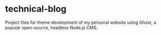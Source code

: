 # technical-blog
Project files for theme development of my personal website using Ghost, a popular open-source, headless Node.js CMS.
